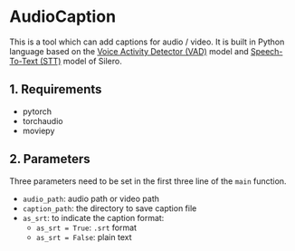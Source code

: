 # AudioCaption
This is a tool which can add captions for audio /  video. It is built in Python language based on the [Voice Activity Detector (VAD)]() model and [ Speech-To-Text (STT)]() model of Silero.

## 1. Requirements

- pytorch
- torchaudio
- moviepy

## 2. Parameters

Three parameters need to be set in the first three line of the `main` function.

- `audio_path`: audio path or video path
- `caption_path`: the directory to save caption file
- `as_srt`: to indicate the caption format:
  - `as_srt = True`: `.srt` format
  - `as_srt = False`: plain text

